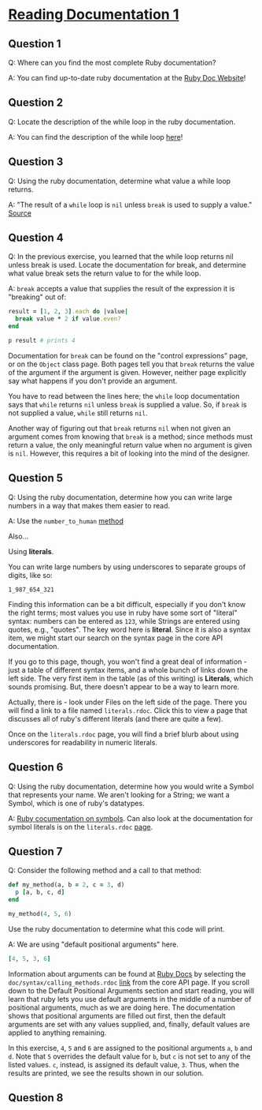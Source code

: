 # [Reading Documentation 1](https://launchschool.com/exercise_sets/4c75f0c5)

## Question 1

Q: Where can you find the most complete Ruby documentation?

A: You can find up-to-date ruby documentation at the [Ruby Doc Website](http://ruby-doc.org/)!

## Question 2

Q: Locate the description of the while loop in the ruby documentation.

A: You can find the description of the while loop [here](http://ruby-doc.org/core-2.4.0/doc/syntax/control_expressions_rdoc.html#label-while+Loop)!

## Question 3

Q: Using the ruby documentation, determine what value a while loop returns.

A: "The result of a ```while``` loop is ```nil``` unless ```break``` is used to supply a value." [Source](http://ruby-doc.org/core-2.4.0/doc/syntax/control_expressions_rdoc.html#label-while+Loop)

## Question 4

Q: In the previous exercise, you learned that the while loop returns nil unless break is used. Locate the documentation for break, and determine what value break sets the return value to for the while loop.

A: ```break``` accepts a value that supplies the result of the expression it is "breaking" out of:

```ruby
result = [1, 2, 3].each do |value|
  break value * 2 if value.even?
end

p result # prints 4
```

Documentation for ```break``` can be found on the "control expressions" page, or on the ```Object``` class page. Both pages tell you that ```break``` returns the value of the argument if the argument is given. However, neither page explicitly say what happens if you don't provide an argument.

You have to read between the lines here; the ```while``` loop documentation says that ```while``` returns ```nil``` unless ```break``` is supplied a value. So, if ```break``` is not supplied a value, ```while``` still returns ```nil```.

Another way of figuring out that ```break``` returns ```nil``` when not given an argument comes from knowing that ```break``` is a method; since methods must return a value, the only meaningful return value when no argument is given is ```nil```. However, this requires a bit of looking into the mind of the designer.

## Question 5

Q: Using the ruby documentation, determine how you can write large numbers in a way that makes them easier to read.

A: Use the ```number_to_human``` [method](http://api.rubyonrails.org/classes/ActionView/Helpers/NumberHelper.html#method-i-number_to_human)

Also...

Using **literals**.

You can write large numbers by using underscores to separate groups of digits, like so:

```1_987_654_321```

Finding this information can be a bit difficult, especially if you don't know the right terms; most values you use in ruby have some sort of "literal" syntax: numbers can be entered as ```123```, while Strings are entered using quotes, e.g., "quotes". The key word here is **literal**. Since it is also a syntax item, we might start our search on the syntax page in the core API documentation.

If you go to this page, though, you won't find a great deal of information - just a table of different syntax items, and a whole bunch of links down the left side. The very first item in the table (as of this writing) is **Literals**, which sounds promising. But, there doesn't appear to be a way to learn more.

Actually, there is - look under Files on the left side of the page. There you will find a link to a file named ```literals.rdoc```. Click this to view a page that discusses all of ruby's different literals (and there are quite a few).

Once on the ```literals.rdoc``` page, you will find a brief blurb about using underscores for readability in numeric literals.

## Question 6

Q: Using the ruby documentation, determine how you would write a Symbol that represents your name. We aren't looking for a String; we want a Symbol, which is one of ruby's datatypes.

A: [Ruby cocumentation on symbols](http://ruby-doc.org/core-2.4.0/Symbol.html). Can also look at the documentation for symbol literals is on the ```literals.rdoc``` [page](https://ruby-doc.org/core-2.4.0/doc/syntax/literals_rdoc.html).

## Question 7

Q: Consider the following method and a call to that method:

```ruby
def my_method(a, b = 2, c = 3, d)
  p [a, b, c, d]
end

my_method(4, 5, 6)
```

Use the ruby documentation to determine what this code will print.

A: We are using "default positional arguments" here.

```ruby
[4, 5, 3, 6]
```

Information about arguments can be found at [Ruby Docs](http://ruby-doc.org/) by selecting the ```doc/syntax/calling_methods.rdoc``` [link](http://ruby-doc.org/core-2.4.0/doc/syntax/calling_methods_rdoc.html) from the core API page. If you scroll down to the Default Positional Arguments section and start reading, you will learn that ruby lets you use default arguments in the middle of a number of positional arguments, much as we are doing here. The documentation shows that positional arguments are filled out first, then the default arguments are set with any values supplied, and, finally, default values are applied to anything remaining.

In this exercise, ```4```, ```5``` and ```6``` are assigned to the positional arguments ```a```, ```b``` and ```d```. Note that ```5``` overrides the default value for ```b```, but ```c``` is not set to any of the listed values. ```c```, instead, is assigned its default value, ```3```. Thus, when the results are printed, we see the results shown in our solution.

## Question 8

